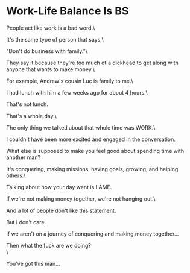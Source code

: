 # Work-Life Balance Is BS

People act like work is a bad word.\


It's the same type of person that says,\


"Don't do business with family."\


They say it because they're too much of a dickhead to get along with anyone that wants to make money.\


For example, Andrew's cousin Luc is family to me.\


I had lunch with him a few weeks ago for about 4 hours.\


That's not lunch.



That's a whole day.\


The only thing we talked about that whole time was WORK.\


I couldn't have been more excited and engaged in the conversation.



What else is supposed to make you feel good about spending time with another man?



It's conquering, making missions, having goals, growing, and helping others.\


Talking about how your day went is LAME.



If we're not making money together, we're not hanging out.\


And a lot of people don't like this statement.



But I don't care.



If we aren't on a journey of conquering and making money together…



Then what the fuck are we doing?\
\


You've got this man...
